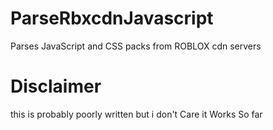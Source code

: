 # ParseRbxcdnJavascript

Parses JavaScript and CSS packs from ROBLOX cdn servers

# Disclaimer

this is probably poorly written but i don't Care it Works So far